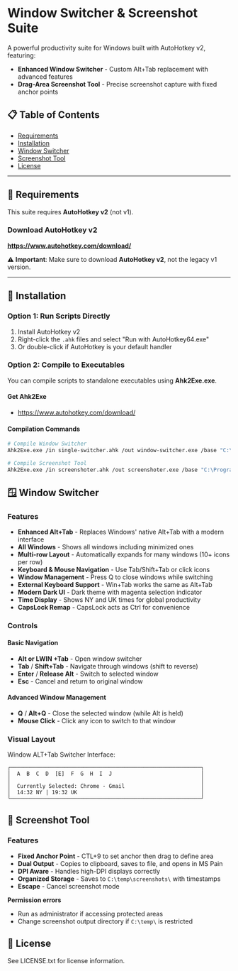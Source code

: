 # Window Switcher & Screenshot Suite

A powerful productivity suite for Windows built with AutoHotkey v2, featuring:
- **Enhanced Window Switcher** - Custom Alt+Tab replacement with advanced features
- **Drag-Area Screenshot Tool** - Precise screenshot capture with fixed anchor points

## 📋 Table of Contents

- [Requirements](#requirements)
- [Installation](#installation)
- [Window Switcher](#window-switcher)
- [Screenshot Tool](#screenshot-tool)
- [License](#license)

---

## 🔧 Requirements

This suite requires **AutoHotkey v2** (not v1).

### Download AutoHotkey v2
**https://www.autohotkey.com/download/**

⚠️ **Important**: Make sure to download **AutoHotkey v2**, not the legacy v1 version.

---

## 🚀 Installation

### Option 1: Run Scripts Directly
1. Install AutoHotkey v2
2. Right-click the `.ahk` files and select "Run with AutoHotkey64.exe"
3. Or double-click if AutoHotkey is your default handler

### Option 2: Compile to Executables
You can compile scripts to standalone executables using **Ahk2Exe.exe**.

#### Get Ahk2Exe
- https://www.autohotkey.com/download/

#### Compilation Commands
```bash
# Compile Window Switcher
Ahk2Exe.exe /in single-switcher.ahk /out window-switcher.exe /base "C:\Program Files\AutoHotkey\v2\AutoHotkey64.exe"

# Compile Screenshot Tool
Ahk2Exe.exe /in screenshoter.ahk /out screenshoter.exe /base "C:\Program Files\AutoHotkey\v2\AutoHotkey64.exe"
```

## 🪟 Window Switcher

### Features
- **Enhanced Alt+Tab** - Replaces Windows' native Alt+Tab with a modern interface
- **All Windows** - Shows all windows including minimized ones
- **Multi-row Layout** - Automatically expands for many windows (10+ icons per row)
- **Keyboard & Mouse Navigation** - Use Tab/Shift+Tab or click icons
- **Window Management** - Press Q to close windows while switching
- **External Keyboard Support** - Win+Tab works the same as Alt+Tab
- **Modern Dark UI** - Dark theme with magenta selection indicator
- **Time Display** - Shows NY and UK times for global productivity
- **CapsLock Remap** - CapsLock acts as Ctrl for convenience

### Controls

#### Basic Navigation
- **Alt or LWIN +Tab** - Open window switcher
- **Tab** / **Shift+Tab** - Navigate through windows (shift to reverse)
- **Enter** / **Release Alt** - Switch to selected window
- **Esc** - Cancel and return to original window

#### Advanced Window Management
- **Q** / **Alt+Q** - Close the selected window (while Alt is held)
- **Mouse Click** - Click any icon to switch to that window

### Visual Layout

Window ALT+Tab Switcher Interface:

```
┌────────────────────────────────────────────────────────────┐
│  A  B  C  D  [E]  F  G  H  I  J                            │
│                                                            │
│  Currently Selected: Chrome - Gmail                        │
│  14:32 NY | 19:32 UK                                       │
└────────────────────────────────────────────────────────────┘
```

## 📸 Screenshot Tool

### Features
- **Fixed Anchor Point** - CTL+9 to set anchor then drag to define area
- **Dual Output** - Copies to clipboard, saves to file, and opens in MS Pain
- **DPI Aware** - Handles high-DPI displays correctly
- **Organized Storage** - Saves to `C:\temp\screenshots\` with timestamps
- **Escape** - Cancel screenshot mode

**Permission errors**
- Run as administrator if accessing protected areas
- Change screenshot output directory if `C:\temp\` is restricted

## 📄 License

See LICENSE.txt for license information.
